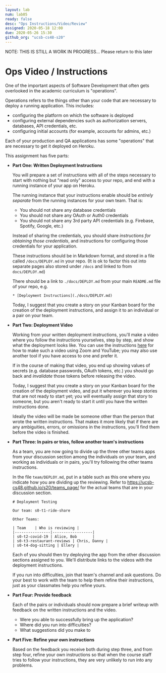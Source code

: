 ```yaml
---
layout: lab
num: lab05
ready: false
desc: "Ops Instructions/Video/Review"
assigned: 2020-05-18 12:00
due: 2020-05-26 15:30
github_org: "ucsb-cs48-s20"
---
```


NOTE: THIS IS STILL A WORK IN PROGRESS... Please return to this later

# Ops Video / Instructions

One of the important aspects of Software Development that often gets overlooked in the academic curriculum is "operations".   

Operations refers to the things other than your code that are necessary to deploy a running application.   This includes:
* configuring the platform on which the software is deployed
* configuring external dependencies such as authorization servers, databases, API credentials, etc.
* configuring initial accounts (for example, accounts for admins, etc.)

Each of your production and QA applications has some "operations" that are necessary to get it deployed on Heroku.

This assignment has five parts:

*   **Part One: Written Deployment Instructions** 

    You will prepare a set of instructions with all of the steps necessary to start with nothing but "read only" access to
    your repo, and end with a running instance of your app on Heroku.  
    
    The running instance that your instructions enable should be *entirely separate* from the running instances for your
    own team.  That is:
    * You should not share any database credentials
    * You should not share any OAuth or Auth0 credentials
    * You should not share any 3rd party API credentials (e.g. Firebase, Spotify, Google, etc.)
    
    Instead of sharing the credentials, you should share *instructions for obtaining those credentials*,
    and instructions for configuring those credentials for your application.

    These instructions should be in Markdown format, and stored in a file called `/docs/DEPLOY.md` in your repo.
    (It is ok to factor this out into separate pages also stored under `/docs` and linked to from `docs/DEPLOY.md`)
    
    There should be a link to `./docs/DEPLOY.md` from your main `README.md` file of your repo, e.g.
    
    ```
    * [Deployment Instructions](./docs/DEPLOY.md)
    ```

    Today, I suggest that you create a story on your Kanban board for the creation of the deployment instructions, and
    assign it to an individual or a pair on your team.

*   **Part Two: Deployment Video**

    Working from your written deployment instructions, you'll make a video where you follow the instructions yourselves,
    step by step, and show what the deployment looks like.   You can use the instructions [here](https://youtu.be/k0Je8ASh4jo) for how to make such a video
    using Zoom and YouTube; you may also use another tool if you have access to one and prefer it.

    If in the course of making that video, you end up showing
    values of secrets (e.g. database passwords, OAuth tokens, etc.) you should go back and *invalidate* those tokens before
    releasing the video.
    
    Today, I suggest that you create a story on your Kanban board for the creation of the deployment video, and put it 
    wherever you keep stories that are not ready to start yet; you will eventually assign that story to someone, but
    you aren't ready to start it until you have the written instructions done.
    
    Ideally the video will be made be someone other than the person that wrote the written instructions.  That makes it more
    likely that if there are any ambiguities, errors, or omissions in the instructions, you'll find them before the video
    is finished.
    
*   **Part Three: In pairs or trios, follow another team's instructions**

    As a team, you are now going to divide up the three other teams apps from your discussion section among the 
    individuals on your team, and working as individuals or in pairs, you'll try following the other teams 
    instructions.
   
    In the file `team/DEPLOY.md`, put in a table such as this one where you indicate how you are dividing up the 
    reviewing.  Refer to <https://ucsb-cs48.github.io/s20/teams_page/> for the actual teams that are in your discussion
    section.

    ```
    # Deployment Testing
    
    Our team: s0-t1-ride-share

    Other Teams:
  
    | Team    | Who is reviewing |
    |----------------|------------------|
    | s0-t2-covid-19 | Alice, Bob       |
    | s0-t3-restaurant-reviews | Chris, Danny |
    | s0-t4-dog-sitting | Ellery |
    ```
    
    Each of you should then try deploying the app from the other discussion sections assigned to you.   We'll distribute
    links to the videos with the deployment instructions.
 
    If you run into difficulties, join that team's channel and ask questions.   Do your best to work with the team
    to help them refine their instructions, just as your classmates help you refine yours.
 
*   **Part Four: Provide feedback**

    Each of the pairs or individuals should now prepare a brief writeup with  feedback on the written instructions and
    the video.   

    * Were you able to successfully bring up the application?
    * Where did you run into difficulties?
    * What suggestions did you make to 

*   **Part Five: Refine your own instructions**

    Based on the feedback you receive both during step three, and from step four, refine your own instructions so that
    when the course staff tries to follow your instructions, they are very unlikely to run into any problems.
    
